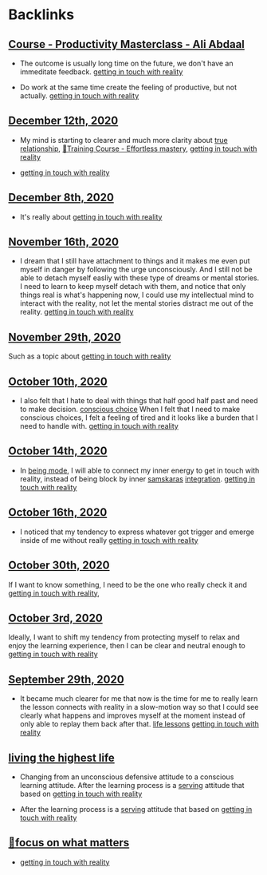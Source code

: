 
# Backlinks
## [Course - Productivity Masterclass - Ali Abdaal](<Course - Productivity Masterclass - Ali Abdaal.md>)
- The outcome is usually long time on the future, we don't have an immeditate feedback. [getting in touch with reality](<getting in touch with reality.md>)

- Do work at the same time create the feeling of productive, but not actually. [getting in touch with reality](<getting in touch with reality.md>)

## [December 12th, 2020](<December 12th, 2020.md>)
- My mind is starting to clearer and much more clarity about [true relationship](<true relationship.md>), [🌱Training Course - Effortless mastery](<🌱Training Course - Effortless mastery.md>), [getting in touch with reality](<getting in touch with reality.md>)

- [getting in touch with reality](<getting in touch with reality.md>)

## [December 8th, 2020](<December 8th, 2020.md>)
- It's really about [getting in touch with reality](<getting in touch with reality.md>)

## [November 16th, 2020](<November 16th, 2020.md>)
- I dream that I still have attachment to things and it makes me even put myself in danger by following the urge unconsciously. And I still not be able to detach myself easliy with these type of dreams or mental stories. I need to learn to keep myself detach with them, and notice that only things real is what's happening now, I could use my intellectual mind to interact with the reality, not let the mental stories distract me out of the reality. [getting in touch with reality](<getting in touch with reality.md>)

## [November 29th, 2020](<November 29th, 2020.md>)
Such as a topic about [getting in touch with reality](<getting in touch with reality.md>)

## [October 10th, 2020](<October 10th, 2020.md>)
- I also felt that I hate to deal with things that half good half past and need to make decision. [conscious choice](<conscious choice.md>) When I felt that I need to make conscious choices, I felt a feeling of tired and it looks like a burden that I need to handle with. [getting in touch with reality](<getting in touch with reality.md>)

## [October 14th, 2020](<October 14th, 2020.md>)
- In [being mode](<being mode.md>), I will able to connect my inner energy to get in touch with reality, instead of being block by inner [samskaras](<samskaras.md>) [integration](<integration.md>). [getting in touch with reality](<getting in touch with reality.md>)

## [October 16th, 2020](<October 16th, 2020.md>)
- I noticed that my tendency to express whatever got trigger and emerge inside of me without really [getting in touch with reality](<getting in touch with reality.md>)

## [October 30th, 2020](<October 30th, 2020.md>)
If I want to know something, I need to be the one who really check it and [getting in touch with reality](<getting in touch with reality.md>),

## [October 3rd, 2020](<October 3rd, 2020.md>)
Ideally, I want to shift my tendency from protecting myself to relax and enjoy the learning experience, then I can be clear and neutral enough to [getting in touch with reality](<getting in touch with reality.md>)

## [September 29th, 2020](<September 29th, 2020.md>)
- It became much clearer for me that now is the time for me to really learn the lesson connects with reality in a slow-motion way so that I could see clearly what happens and improves myself at the moment instead of only able to replay them back after that. [life lessons](<life lessons.md>) [getting in touch with reality](<getting in touch with reality.md>)

## [living the highest life](<living the highest life.md>)
- Changing from an unconscious defensive attitude to a conscious learning attitude. After the learning process is a [serving](<serving.md>) attitude that based on [getting in touch with reality](<getting in touch with reality.md>)

- After the learning process is a [serving](<serving.md>) attitude that based on [getting in touch with reality](<getting in touch with reality.md>)

## [🌱focus on what matters](<🌱focus on what matters.md>)
- [getting in touch with reality](<getting in touch with reality.md>)

